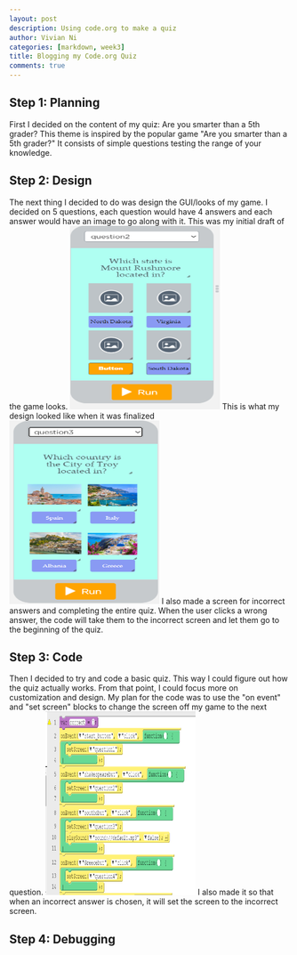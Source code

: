 ```yaml
---
layout: post
description: Using code.org to make a quiz
author: Vivian Ni
categories: [markdown, week3]
title: Blogging my Code.org Quiz 
comments: true
---
```


## Step 1: Planning
First I decided on the content of my quiz: Are you smarter than a 5th grader? This theme is inspired by the popular game "Are you smarter than a 5th grader?" It consists of simple questions testing the range of your knowledge.

## Step 2: Design
The next thing I decided to do was design the GUI/looks of my game. I decided on 5 questions, each question would have 4 answers and each answer would have an image to go along with it. This was my initial draft of the game looks.
<img src ="https://github.com/vivianknee/FastPages/blob/master/images/GUI.png?raw=true" width="270" height="330">
This is what my design looked like when it was finalized
<img src ="https://github.com/vivianknee/FastPages/blob/master/images/guidone.png?raw=true" width="270" height="330">
I also made a screen for incorrect answers and completing the entire quiz. When the user clicks a wrong answer, the code will take them to the incorrect screen and let them go to the beginning of the quiz.

## Step 3: Code
Then I decided to try and code a basic quiz. This way I could figure out how the quiz actually works. From that point, I could focus more on customization and design. My plan for the code was to use the "on event" and "set screen" blocks to change the screen off my game to the next question.
<img src ="https://github.com/vivianknee/FastPages/blob/master/images/code1.png?raw=true" width="270" height="330">
I also made it so that when an incorrect answer is chosen, it will set the screen to the incorrect screen.

## Step 4: Debugging




